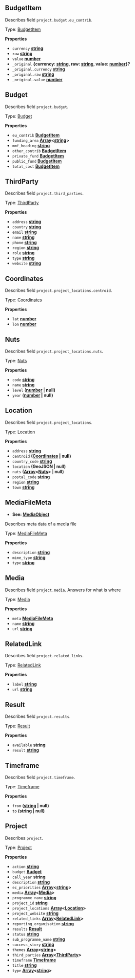 <!-- Generated by documentation.js. Update this documentation by updating the source code. -->

## BudgetItem

Describes field `project.budget.eu_contrib`.

Type: [BudgetItem][1]

**Properties**

-   `currency` **[string][2]** 
-   `raw` **[string][2]** 
-   `value` **[number][3]** 
-   `_original` **{currency: [string][2], raw: [string][2], value: [number][3]}?** 
-   `_original.currency` **[string][2]** 
-   `_original.raw` **[string][2]** 
-   `_original.value` **[number][3]** 

## Budget

Describes field `project.budget`.

Type: [Budget][4]

**Properties**

-   `eu_contrib` **[BudgetItem][1]** 
-   `funding_area` **[Array][5]&lt;[string][2]>** 
-   `mmf_heading` **[string][2]** 
-   `other_contrib` **[BudgetItem][1]** 
-   `private_fund` **[BudgetItem][1]** 
-   `public_fund` **[BudgetItem][1]** 
-   `total_cost` **[BudgetItem][1]** 

## ThirdParty

Describes field `project.third_parties`.

Type: [ThirdParty][6]

**Properties**

-   `address` **[string][2]** 
-   `country` **[string][2]** 
-   `email` **[string][2]** 
-   `name` **[string][2]** 
-   `phone` **[string][2]** 
-   `region` **[string][2]** 
-   `role` **[string][2]** 
-   `type` **[string][2]** 
-   `website` **[string][2]** 

## Coordinates

Describes field `project.project_locations.centroid`.

Type: [Coordinates][7]

**Properties**

-   `lat` **[number][3]** 
-   `lon` **[number][3]** 

## Nuts

Describes field `project.project_locations.nuts`.

Type: [Nuts][8]

**Properties**

-   `code` **[string][2]** 
-   `name` **[string][2]** 
-   `level` **([number][3] | null)** 
-   `year` **([number][3] | null)** 

## Location

Describes field `project.project_locations`.

Type: [Location][9]

**Properties**

-   `address` **[string][2]** 
-   `centroid` **([Coordinates][7] | null)** 
-   `country_code` **[string][2]** 
-   `location` **(GeoJSON | null)** 
-   `nuts` **([Array][5]&lt;[Nuts][8]> | null)** 
-   `postal_code` **[string][2]** 
-   `region` **[string][2]** 
-   `town` **[string][2]** 

## MediaFileMeta

-   **See: [MediaObject][10]**

Describes meta data of a media file

Type: [MediaFileMeta][11]

**Properties**

-   `description` **[string][2]** 
-   `mime_type` **[string][2]** 
-   `type` **[string][2]** 

## Media

Describes field `project.media`.
Answers for what is where

Type: [Media][12]

**Properties**

-   `meta` **[MediaFileMeta][11]** 
-   `name` **[string][2]** 
-   `url` **[string][2]** 

## RelatedLink

Describes field `project.related_links`.

Type: [RelatedLink][13]

**Properties**

-   `label` **[string][2]** 
-   `url` **[string][2]** 

## Result

Describes field `project.results`.

Type: [Result][14]

**Properties**

-   `available` **[string][2]** 
-   `result` **[string][2]** 

## Timeframe

Describes field `project.timeframe`.

Type: [Timeframe][15]

**Properties**

-   `from` **([string][2] | null)** 
-   `to` **([string][2] | null)** 

## Project

Describes `project`.

Type: [Project][16]

**Properties**

-   `action` **[string][2]** 
-   `budget` **[Budget][4]** 
-   `call_year` **[string][2]** 
-   `description` **[string][2]** 
-   `ec_priorities` **[Array][5]&lt;[string][2]>** 
-   `media` **[Array][5]&lt;[Media][12]>** 
-   `programme_name` **[string][2]** 
-   `project_id` **[string][2]** 
-   `project_locations` **[Array][5]&lt;[Location][9]>** 
-   `project_website` **[string][2]** 
-   `related_links` **[Array][5]&lt;[RelatedLink][13]>** 
-   `reporting_organisation` **[string][2]** 
-   `results` **[Result][14]** 
-   `status` **[string][2]** 
-   `sub_programme_name` **[string][2]** 
-   `success_story` **[string][2]** 
-   `themes` **[Array][5]&lt;[string][2]>** 
-   `third_parties` **[Array][5]&lt;[ThirdParty][6]>** 
-   `timeframe` **[Timeframe][15]** 
-   `title` **[string][2]** 
-   `type` **[Array][5]&lt;[string][2]>** 

[1]: #budgetitem

[2]: https://developer.mozilla.org/docs/Web/JavaScript/Reference/Global_Objects/String

[3]: https://developer.mozilla.org/docs/Web/JavaScript/Reference/Global_Objects/Number

[4]: #budget

[5]: https://developer.mozilla.org/docs/Web/JavaScript/Reference/Global_Objects/Array

[6]: #thirdparty

[7]: #coordinates

[8]: #nuts

[9]: #location

[10]: http://schema.org/MediaObject

[11]: #mediafilemeta

[12]: #media

[13]: #relatedlink

[14]: #result

[15]: #timeframe

[16]: #project
